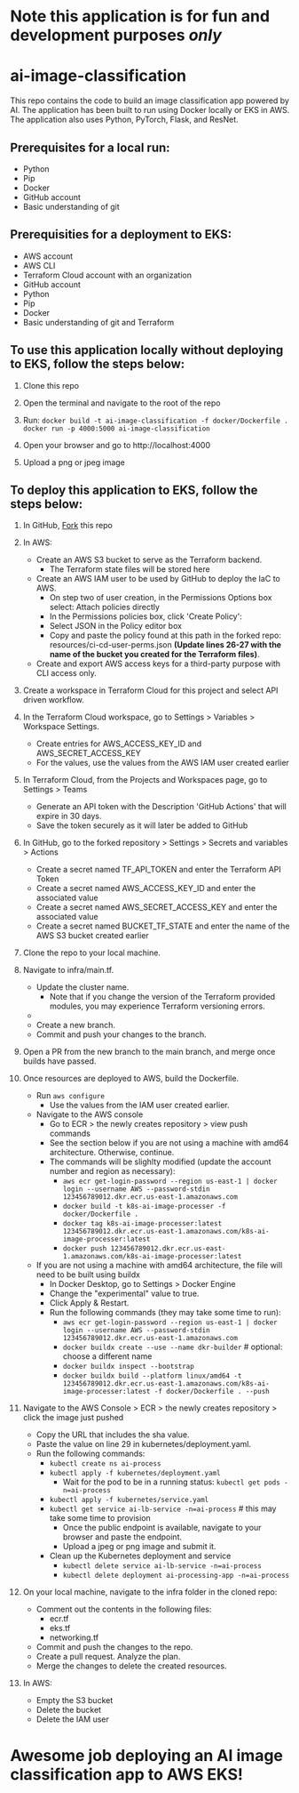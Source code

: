 # Note this application is for fun and development purposes ***only***

# ai-image-classification

This repo contains the code to build an image classification app powered by AI. The application has been built to run using Docker locally or EKS in AWS. The application also uses Python, PyTorch, Flask, and ResNet.

## Prerequisites for a local run:
- Python
- Pip
- Docker
- GitHub account
- Basic understanding of git

## Prerequisities for a deployment to EKS:
- AWS account
- AWS CLI
- Terraform Cloud account with an organization
- GitHub account
- Python
- Pip
- Docker
- Basic understanding of git and Terraform

## To use this application locally without deploying to EKS, follow the steps below:

1. Clone this repo

2. Open the terminal and navigate to the root of the repo

3. Run: 
```docker build -t ai-image-classification -f docker/Dockerfile .```
```docker run -p 4000:5000 ai-image-classification```

4. Open your browser and go to http://localhost:4000

5. Upload a png or jpeg image


## To deploy this application to EKS, follow the steps below:

1. In GitHub, [Fork](https://docs.github.com/en/pull-requests/collaborating-with-pull-requests/working-with-forks/fork-a-repo) this repo

2. In AWS:
    - Create an AWS S3 bucket to serve as the Terraform backend. 
        - The Terraform state files will be stored here
    - Create an AWS IAM user to be used by GitHub to deploy the IaC to AWS. 
        - On step two of user creation, in the Permissions Options box select: Attach policies directly
        - In the Permissions policies box, click 'Create Policy':
        - Select JSON in the Policy editor box
        - Copy and paste the policy found at this path in the forked repo: resources/ci-cd-user-perms.json **(Update lines 26-27 with the name of the bucket you created for the Terraform files)**. 
    - Create and export AWS access keys for a third-party purpose with CLI access only.
    

3. Create a workspace in Terraform Cloud for this project and select API driven workflow.

4. In the Terraform Cloud workspace, go to Settings > Variables > Workspace Settings. 
    - Create entries for AWS_ACCESS_KEY_ID and AWS_SECRET_ACCESS_KEY
    - For the values, use the values from the AWS IAM user created earlier

5. In Terraform Cloud, from the Projects and Workspaces page, go to Settings > Teams 
    - Generate an API token with the Description 'GitHub Actions' that will expire in 30 days.
    - Save the token securely as it will later be added to GitHub

6. In GitHub, go to the forked repository > Settings > Secrets and variables > Actions 
    - Create a secret named TF_API_TOKEN and enter the Terraform API Token
    - Create a secret named AWS_ACCESS_KEY_ID and enter the associated value
    - Create a secret named AWS_SECRET_ACCESS_KEY and enter the associated value
    - Create a secret named BUCKET_TF_STATE and enter the name of the AWS S3 bucket created earlier

7. Clone the repo to your local machine.

8. Navigate to infra/main.tf.
    - Update the cluster name.
        - Note that if you change the version of the Terraform provided modules, you may experience Terraform versioning errors.
    - 
    - Create a new branch.
    - Commit and push your changes to the branch.

9. Open a PR from the new branch to the main branch, and merge once builds have passed.

10. Once resources are deployed to AWS, build the Dockerfile.
    - Run ```aws configure```
        - Use the values from the IAM user created earlier.
    - Navigate to the AWS console
        - Go to ECR > the newly creates repository > view push commands
        - See the section below if you are not using a machine with amd64 architecture. Otherwise, continue.
        - The commands will be slighlty modified (update the account number and region as necessary):
            - ```aws ecr get-login-password --region us-east-1 | docker login --username AWS --password-stdin 123456789012.dkr.ecr.us-east-1.amazonaws.com```
            - ```docker build -t k8s-ai-image-processer -f docker/Dockerfile .```
            - ```docker tag k8s-ai-image-processer:latest 123456789012.dkr.ecr.us-east-1.amazonaws.com/k8s-ai-image-processer:latest```
            - ```docker push 123456789012.dkr.ecr.us-east-1.amazonaws.com/k8s-ai-image-processer:latest```
    - If you are not using a machine with amd64 architecture, the file will need to be built using buildx
        - In Docker Desktop, go to Settings > Docker Engine 
        - Change the "experimental" value to true.
        - Click Apply & Restart.
        - Run the following commands (they may take some time to run):
            - ```aws ecr get-login-password --region us-east-1 | docker login --username AWS --password-stdin 123456789012.dkr.ecr.us-east-1.amazonaws.com```
            - ```docker buildx create --use --name dkr-builder``` # optional: choose a different name 
            - ```docker buildx inspect --bootstrap```
            - ```docker buildx build --platform linux/amd64 -t 123456789012.dkr.ecr.us-east-1.amazonaws.com/k8s-ai-image-processer:latest -f docker/Dockerfile . --push```

11. Navigate to the AWS Console > ECR > the newly creates repository > click the image just pushed
    - Copy the URL that includes the sha value. 
    - Paste the value on line 29 in kubernetes/deployment.yaml.
    - Run the following commands:
        - ```kubectl create ns ai-process```
        - ```kubectl apply -f kubernetes/deployment.yaml```
            - Wait for the pod to be in a running status: ```kubectl get pods -n=ai-process```
        - ```kubectl apply -f kubernetes/service.yaml```
        - ```kubectl get service ai-lb-service -n=ai-process``` # this may take some time to provision
            - Once the public endpoint is available, navigate to your browser and paste the endpoint.
            - Upload a jpeg or png image and submit it.
        - Clean up the Kubernetes deployment and service
            - ```kubectl delete service ai-lb-service -n=ai-process```
            - ```kubectl delete deployment ai-processing-app -n=ai-process```

12. On your local machine, navigate to the infra folder in the cloned repo:
    - Comment out the contents in the following files:
        - ecr.tf
        - eks.tf
        - networking.tf
    - Commit and push the changes to the repo.
    - Create a pull request. Analyze the plan.
    - Merge the changes to delete the created resources.

13. In AWS:
    - Empty the S3 bucket
    - Delete the bucket
    - Delete the IAM user

# Awesome job deploying an AI image classification app to AWS EKS! 



